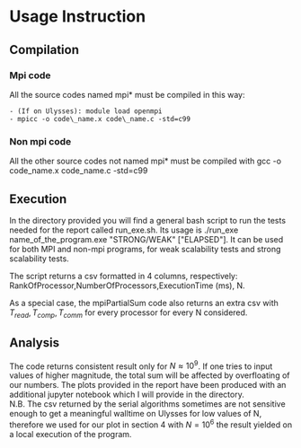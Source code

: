 # Usage Instruction

## Compilation

### Mpi code

All the source codes named mpi\* must be compiled in this way:

	- (If on Ulysses): module load openmpi
	- mpicc -o code\_name.x code\_name.c -std=c99

### Non mpi code

All the other source codes not named mpi\* must be compiled with gcc -o code\_name.x code\_name.c -std=c99

## Execution

In the directory provided you will find a general bash script to run the tests needed for the report called run\_exe.sh. Its usage is ./run\_exe name\_of\_the\_program.exe "STRONG/WEAK" ["ELAPSED"]. It can be used for both MPI and non-mpi programs, for weak scalability tests and strong scalability tests.  

The script returns a csv formatted in 4 columns, respectively: RankOfProcessor,NumberOfProcessors,ExecutionTime (ms), N.

As a special case, the mpiPartialSum code also returns an extra csv with $T_{read}, T_{comp}, T_{comm}$ for every processor for every N considered.

## Analysis
The code returns consistent result only for $N \approx 10^9$. If one tries to input values of higher magnitude, the total sum will be affected by overfloating of our numbers.
The plots provided in the report have been produced with an additional jupyter notebook which I will provide in the directory.   
N.B. The csv returned by the serial algorithms sometimes are not sensitive enough to get a meaningful walltime on Ulysses for low values of N, therefore we used for our plot in section 4 with $N=10^6$ the result yielded on a local execution of the program.